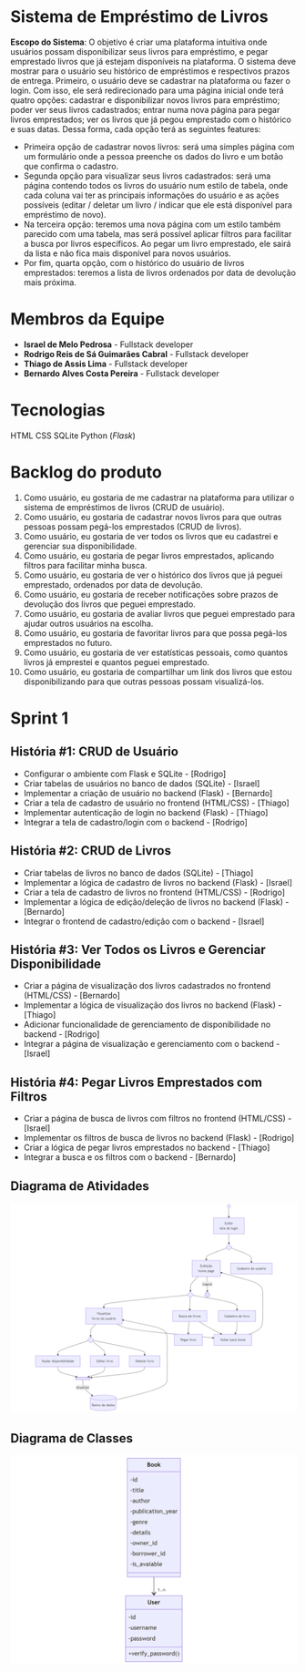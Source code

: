 # Sistema de Empréstimo de Livros
**Escopo do Sistema**: O objetivo é criar uma plataforma intuitiva onde usuários possam
disponibilizar seus livros para empréstimo, e pegar emprestado livros que já estejam disponíveis
na plataforma. O sistema deve mostrar para o usuário seu histórico de
empréstimos e respectivos prazos de entrega.
Primeiro, o usuário deve se cadastrar na plataforma ou fazer o login. Com isso, ele será redirecionado para uma página inicial onde terá quatro opções: cadastrar e disponibilizar novos livros para empréstimo; poder ver seus livros cadastrados; entrar numa nova página para pegar livros emprestados; ver os livros que já pegou emprestado com o histórico e suas datas.
Dessa forma, cada opção terá as seguintes features:
 - Primeira opção de cadastrar novos livros: será uma simples página com um formulário onde a pessoa preenche os dados do livro e um botão que confirma o cadastro.
 - Segunda opção para visualizar seus livros cadastrados: será uma página contendo todos os livros do usuário num estilo de tabela, onde cada coluna vai ter as principais informações do usuário e as ações possíveis (editar / deletar um livro / indicar que ele está disponível para empréstimo de novo).
 - Na terceira opção: teremos uma nova página com um estilo também parecido com uma tabela, mas será possível aplicar filtros para facilitar a busca por livros específicos. Ao pegar um livro emprestado, ele sairá da lista e não fica mais disponível para novos usuários.
 - Por fim, quarta opção, com o histórico do usuário de livros emprestados: teremos a lista de livros ordenados por data de devolução mais próxima.

# Membros da Equipe
- **Israel de Melo Pedrosa** - Fullstack developer
- **Rodrigo Reis de Sá Guimarães Cabral** - Fullstack developer 
- **Thiago de Assis Lima** - Fullstack developer
- **Bernardo Alves Costa Pereira** - Fullstack developer
  
# Tecnologias
  HTML
  CSS
  SQLite
  Python (_Flask_)

# Backlog do produto
1. Como usuário, eu gostaria de me cadastrar na plataforma para utilizar o sistema de empréstimos de livros (CRUD de usuário).
2. Como usuário, eu gostaria de cadastrar novos livros para que outras pessoas possam pegá-los emprestados (CRUD de livros).
3. Como usuário, eu gostaria de ver todos os livros que eu cadastrei e gerenciar sua disponibilidade.
4. Como usuário, eu gostaria de pegar livros emprestados, aplicando filtros para facilitar minha busca.
5. Como usuário, eu gostaria de ver o histórico dos livros que já peguei emprestado, ordenados por data de devolução.
6. Como usuário, eu gostaria de receber notificações sobre prazos de devolução dos livros que peguei emprestado.
7. Como usuário, eu gostaria de avaliar livros que peguei emprestado para ajudar outros usuários na escolha.
8. Como usuário, eu gostaria de favoritar livros para que possa pegá-los emprestados no futuro.
9. Como usuário, eu gostaria de ver estatísticas pessoais, como quantos livros já emprestei e quantos peguei emprestado.
10. Como usuário, eu gostaria de compartilhar um link dos livros que estou disponibilizando para que outras pessoas possam visualizá-los.

# Sprint 1
## História #1: CRUD de Usuário
- Configurar o ambiente com Flask e SQLite - [Rodrigo]
- Criar tabelas de usuários no banco de dados (SQLite) - [Israel]
- Implementar a criação de usuário no backend (Flask) - [Bernardo]
- Criar a tela de cadastro de usuário no frontend (HTML/CSS) - [Thiago]
- Implementar autenticação de login no backend (Flask) - [Thiago]
- Integrar a tela de cadastro/login com o backend - [Rodrigo]

## História #2: CRUD de Livros
- Criar tabelas de livros no banco de dados (SQLite) - [Thiago]
- Implementar a lógica de cadastro de livros no backend (Flask) - [Israel]
- Criar a tela de cadastro de livros no frontend (HTML/CSS) - [Rodrigo]
- Implementar a lógica de edição/deleção de livros no backend (Flask) - [Bernardo]
- Integrar o frontend de cadastro/edição com o backend - [Israel]

## História #3: Ver Todos os Livros e Gerenciar Disponibilidade
- Criar a página de visualização dos livros cadastrados no frontend (HTML/CSS) - [Bernardo]
- Implementar a lógica de visualização dos livros no backend (Flask) - [Thiago]
- Adicionar funcionalidade de gerenciamento de disponibilidade no backend - [Rodrigo]
- Integrar a página de visualização e gerenciamento com o backend - [Israel]

## História #4: Pegar Livros Emprestados com Filtros
- Criar a página de busca de livros com filtros no frontend (HTML/CSS) - [Israel]
- Implementar os filtros de busca de livros no backend (Flask) - [Rodrigo]
- Criar a lógica de pegar livros emprestados no backend - [Thiago]
- Integrar a busca e os filtros com o backend - [Bernardo]

## Diagrama de Atividades
  <p align="center">
   <img src="FlowUML.png">
  </p>

## Diagrama de Classes
  <p align="center">
   <img src="ClassUML.png">
  </p>
